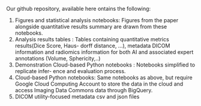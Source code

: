 Our github repository, available here ontains the following:
1. Figures and statistical analysis notebooks: Figures from the paper alongside quantitative
results summary are drawn from these notebooks.
2. Analysis results tables : Tables containing quantitative metrics results(Dice Score, Haus-
dorff distance, ...), metadata DICOM information and radiomics information for both AI
and associated expert annotations (Volume, Sphericity,..)
3. Demonstration Cloud-based Python notebooks : Notebooks simplified to replicate infer-
ence and evaluation process.
4. Cloud-based Python notebooks: Same notebooks as above, but require Google Cloud
Computing Account to store the data in the cloud and access Imaging Data Commons data
through BigQuery.
5. DICOM utility-focused metadata csv and json files
